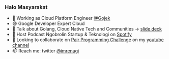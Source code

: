 ### Halo Masyarakat

- 🔭 Working as Cloud Platform Engineer [@Gojek](https://www.gojek.com/)
- 😄 Google Developer Expert Cloud 
- 🌱 Talk about Golang, Cloud Native Tech and Communities -> [slide deck](https://github.com/imrenagi/public-speaking/tree/master/tech-talks)
- 💬 Host Podcast Ngobrolin Startup & Teknologi on [Spotify](https://open.spotify.com/show/3cA81ivwFR2gDMF570j06X)
- 👯 Looking to collaborate on [Pair Programming Challenge](https://www.youtube.com/playlist?list=PLJDedZCB3DvB68j2QA4zyqQWWn3ra6igv) on my [youtube channel](https://youtube.com/c/ImreNagi) 
- 📫 Reach me: twitter [@imrenagi](https://twitter.com/imrenagi)

<!--
**imrenagi/imrenagi** is a ✨ _special_ ✨ repository because its `README.md` (this file) appears on your GitHub profile.

Here are some ideas to get you started:

- 🔭 I’m currently working on ...
- 🌱 I’m currently learning ...
- 👯 I’m looking to collaborate on ...
- 🤔 I’m looking for help with ...
- 💬 Ask me about ...
- 📫 How to reach me: ...
- 😄 Pronouns: ...
- ⚡ Fun fact: ...
-->
